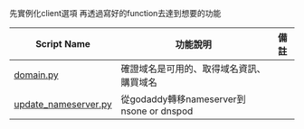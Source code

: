 先實例化client選項 再透過寫好的function去達到想要的功能

| Script Name | 功能說明 | 備註 |
| - | - | - |
|[domain.py](./domain.py)|確證域名是可用的、取得域名資訊、購買域名|
|[update_nameserver.py](./update_nameserver.py)|從godaddy轉移nameserver到nsone or dnspod|
